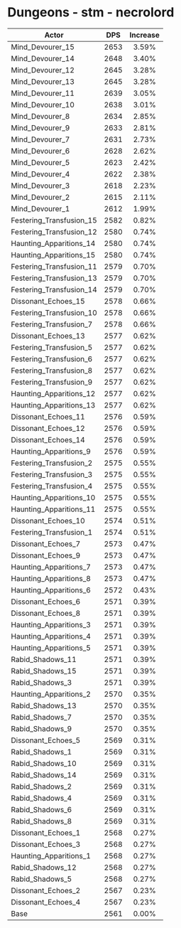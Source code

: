 # Dungeons - stm - necrolord
| Actor | DPS | Increase |
|---|:---:|:---:|
|Mind_Devourer_15|2653|3.59%|
|Mind_Devourer_14|2648|3.40%|
|Mind_Devourer_12|2645|3.28%|
|Mind_Devourer_13|2645|3.28%|
|Mind_Devourer_11|2639|3.05%|
|Mind_Devourer_10|2638|3.01%|
|Mind_Devourer_8|2634|2.85%|
|Mind_Devourer_9|2633|2.81%|
|Mind_Devourer_7|2631|2.73%|
|Mind_Devourer_6|2628|2.62%|
|Mind_Devourer_5|2623|2.42%|
|Mind_Devourer_4|2622|2.38%|
|Mind_Devourer_3|2618|2.23%|
|Mind_Devourer_2|2615|2.11%|
|Mind_Devourer_1|2612|1.99%|
|Festering_Transfusion_15|2582|0.82%|
|Festering_Transfusion_12|2580|0.74%|
|Haunting_Apparitions_14|2580|0.74%|
|Haunting_Apparitions_15|2580|0.74%|
|Festering_Transfusion_11|2579|0.70%|
|Festering_Transfusion_13|2579|0.70%|
|Festering_Transfusion_14|2579|0.70%|
|Dissonant_Echoes_15|2578|0.66%|
|Festering_Transfusion_10|2578|0.66%|
|Festering_Transfusion_7|2578|0.66%|
|Dissonant_Echoes_13|2577|0.62%|
|Festering_Transfusion_5|2577|0.62%|
|Festering_Transfusion_6|2577|0.62%|
|Festering_Transfusion_8|2577|0.62%|
|Festering_Transfusion_9|2577|0.62%|
|Haunting_Apparitions_12|2577|0.62%|
|Haunting_Apparitions_13|2577|0.62%|
|Dissonant_Echoes_11|2576|0.59%|
|Dissonant_Echoes_12|2576|0.59%|
|Dissonant_Echoes_14|2576|0.59%|
|Haunting_Apparitions_9|2576|0.59%|
|Festering_Transfusion_2|2575|0.55%|
|Festering_Transfusion_3|2575|0.55%|
|Festering_Transfusion_4|2575|0.55%|
|Haunting_Apparitions_10|2575|0.55%|
|Haunting_Apparitions_11|2575|0.55%|
|Dissonant_Echoes_10|2574|0.51%|
|Festering_Transfusion_1|2574|0.51%|
|Dissonant_Echoes_7|2573|0.47%|
|Dissonant_Echoes_9|2573|0.47%|
|Haunting_Apparitions_7|2573|0.47%|
|Haunting_Apparitions_8|2573|0.47%|
|Haunting_Apparitions_6|2572|0.43%|
|Dissonant_Echoes_6|2571|0.39%|
|Dissonant_Echoes_8|2571|0.39%|
|Haunting_Apparitions_3|2571|0.39%|
|Haunting_Apparitions_4|2571|0.39%|
|Haunting_Apparitions_5|2571|0.39%|
|Rabid_Shadows_11|2571|0.39%|
|Rabid_Shadows_15|2571|0.39%|
|Rabid_Shadows_3|2571|0.39%|
|Haunting_Apparitions_2|2570|0.35%|
|Rabid_Shadows_13|2570|0.35%|
|Rabid_Shadows_7|2570|0.35%|
|Rabid_Shadows_9|2570|0.35%|
|Dissonant_Echoes_5|2569|0.31%|
|Rabid_Shadows_1|2569|0.31%|
|Rabid_Shadows_10|2569|0.31%|
|Rabid_Shadows_14|2569|0.31%|
|Rabid_Shadows_2|2569|0.31%|
|Rabid_Shadows_4|2569|0.31%|
|Rabid_Shadows_6|2569|0.31%|
|Rabid_Shadows_8|2569|0.31%|
|Dissonant_Echoes_1|2568|0.27%|
|Dissonant_Echoes_3|2568|0.27%|
|Haunting_Apparitions_1|2568|0.27%|
|Rabid_Shadows_12|2568|0.27%|
|Rabid_Shadows_5|2568|0.27%|
|Dissonant_Echoes_2|2567|0.23%|
|Dissonant_Echoes_4|2567|0.23%|
|Base|2561|0.00%|
